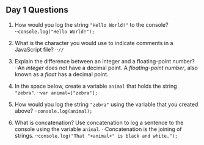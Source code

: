 ## Day 1 Questions

1. How would you log the string `"Hello World!"` to the console?
··```console.log("Hello World!");```

1. What is the character you would use to indicate comments in a JavaScript file?
··```//```


1. Explain the difference between an integer and a floating-point number?
··An *integer* does not have a decimal point. A *floating-point number*, also known as a *float* has a decimal point.

1. In the space below, create a variable `animal` that holds the string `"zebra"`.
··```var animal=["zebra"];```


1. How would you log the string `"zebra"` using the variable that you created above?
··```console.log(animal);```

1. What is concatenation? Use concatenation to log a sentence to the console using the variable `animal`.
··Concatenation is the joining of strings.
··```console.log("That "+animal+" is black and white."); ```
